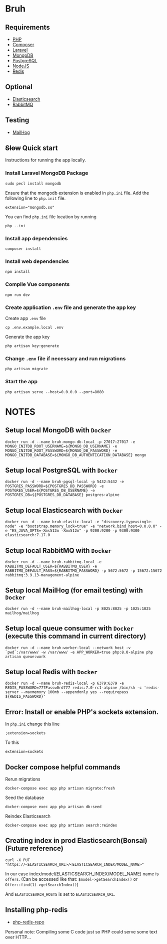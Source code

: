 # Bruh

## Requirements
- [PHP](https://www.php.net/)
- [Composer](https://getcomposer.org/download/)
- [Laravel](https://laravel.com/)
- [MongoDB](https://www.mongodb.com/)
- [PostgreSQL](https://www.postgresql.org/)
- [NodeJS](https://nodejs.org/en/)
- [Redis](https://redis.io/)
## Optional
- [Elasticsearch](https://www.elastic.co/)
- [RabbitMQ](https://www.rabbitmq.com/)
## Testing
- [MailHog](https://github.com/mailhog/MailHog)

## ~~Slow~~ Quick start
Instructions for running the app locally.

### Install Laravel MongoDB Package
```shell
sudo pecl install mongodb
```

Ensure that the mongodb extension is enabled in `php.ini` file.
Add the following line to `php.init` file.
```shell
extension="mongodb.so"
```

You can find `php.ini` file location by running
```shell
php --ini
```

### Install app dependencies
```shell
composer install
```

### Install web dependencies
```shell
npm install
```

### Compile Vue components
```shell
npm run dev
```

### Create application `.env` file and generate the app key
Create app `.env` file
```shell
cp .env.example.local .env
```

Generate the app key
```shell
php artisan key:generate
```

### Change `.env` file if necessary and run migrations
```shell
php artisan migrate
```

### Start the app
```shell
php artisan serve --host=0.0.0.0 --port=8080
```


# NOTES

## Setup local MongoDB with `Docker`
```shell
docker run -d --name bruh-mongo-db-local -p 27017:27017 -e MONGO_INITDB_ROOT_USERNAME=${MONGO_DB_USERNAME} -e MONGO_INITDB_ROOT_PASSWORD=${MONGO_DB_PASSWORD} -e MONGO_INITDB_DATABASE=${MONGO_DB_AUTHENTICATION_DATABASE} mongo
```

## Setup local PostgreSQL with `Docker`
```shell
docker run -d --name bruh-pgsql-local -p 5432:5432 -e POSTGRES_PASSWORD=${POSTGRES_DB_PASSWORD} -e POSTGRES_USER=${POSTGRES_DB_USERNAME} -e POSTGRES_DB=${POSTGRES_DB_DATABASE} postgres:alpine
```

## Setup local Elasticsearch with `Docker`
```shell
docker run -d --name bruh-elastic-local -e "discovery.type=single-node" -e "bootstrap.memory_lock=true" -e "network.bind_host=0.0.0.0" -e "ES_JAVA_OPTS=-Xms512m -Xmx512m" -p 9200:9200 -p 9300:9300 elasticsearch:7.17.0
```

## Setup local RabbitMQ with `Docker`
````shell
docker run -d --name bruh-rabbitmq-local -e RABBITMQ_DEFAULT_USER=${RABBITMQ_USER} -e RABBITMQ_DEFAULT_PASS=${RABBITMQ_PASSWORD} -p 5672:5672 -p 15672:15672 rabbitmq:3.9.13-management-alpine
````

## Setup local MailHog (for email testing) with `Docker`
```shell
docker run -d --name bruh-mailhog-local -p 8025:8025 -p 1025:1025 mailhog/mailhog
```

## Setup local queue consumer with `Docker` (execute this command in current directory)
```shell
docker run -d --name bruh-worker-local --network host -v `pwd`:/var/www/ -w /var/www/ -e APP_WORKER=true php:8.0-alpine php artisan queue:work
```

## Setup local Redis with `Docker`
```shell
docker run -d --name bruh-redis-local -p 6379:6379 -e REDIS_PASSWORD=777Passw0rd777 redis:7.0-rc1-alpine /bin/sh -c 'redis-server --maxmemory 100mb --appendonly yes --requirepass ${REDIS_PASSWORD}'
```

## Error: Install or enable PHP's sockets extension.
In `php.ini` change this line
```text
;extension=sockets
```
To this
```text
extension=sockets
```

## Docker compose helpful commands
Rerun migrations
```shell
docker-compose exec app php artisan migrate:fresh
```

Seed the database
```shell
docker-compose exec app php artisan db:seed
```

Reindex Elasticsearch
```shell
docker-compose exec app php artisan search:reindex
```

## Creating index in prod Elasticsearch(Bonsai) (Future reference)
```shell
curl -X PUT "https://<ELASTICSEARCH_URL>/<ELASTICSEARCH_INDEX/MODEL_NAME>"
```
In our case index/model(ELASTICSEARCH_INDEX/MODEL_NAME) name is `offers`. (Can be accessed like that: `$model->getSearchIndex()` or `Offer::find(1)->getSearchIndex()`)

And `ELASTICSEARCH_HOSTS` is set to `ELASTICSEARCH_URL`.

## Installing php-redis
 - [php-redis-repo](https://github.com/phpredis/phpredis/blob/develop/INSTALL.markdown)

Personal note: Compiling some C code just so PHP could serve some text over HTTP...
